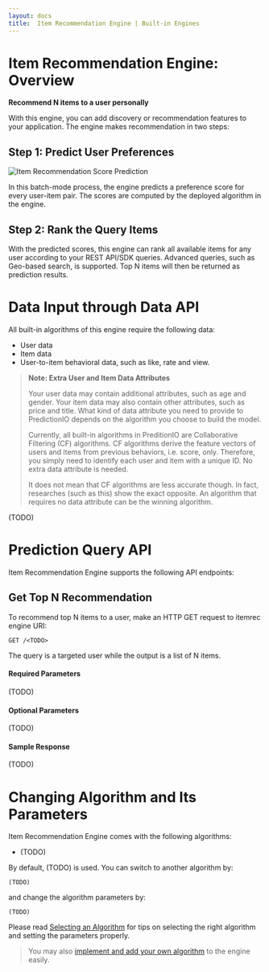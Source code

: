 ```yaml
---
layout: docs
title:  Item Recommendation Engine | Built-in Engines
---
```


# Item Recommendation Engine: Overview

**Recommend N items to a user personally**

With this engine, you can add discovery or recommendation features to your application. The engine makes recommendation in two steps:

## Step 1: Predict User Preferences

![Item Recommendation Score Prediction](/images/engine-itemrec-prediction.png)

In this batch-mode process, the engine predicts a preference score for every user-item pair. The scores are computed by the deployed algorithm in the engine.

## Step 2: Rank the Query Items

With the predicted scores, this engine can rank all available items for any user according to your REST API/SDK queries. Advanced queries, such as Geo-based search, is supported. Top N items will then be returned as prediction results.


# Data Input through Data API

All built-in algorithms of this engine require the following data:

* User data
* Item data
* User-to-item behavioral data, such as like, rate and view.

> **Note: Extra User and Item Data Attributes**
> 
> Your user data may contain additional attributes, such as age and gender. Your item data may also contain other attributes, such as price and title. What kind of data attribute you need to provide to PredictionIO depends on the algorithm you choose to build the model.
>
> Currently, all built-in algorithms in PreditionIO are Collaborative Filtering (CF) algorithms. CF algorithms derive the feature vectors of users and items from previous behaviors, i.e. score, only. Therefore, you simply need to identify each user and item with a unique ID. No extra data attribute is needed.
> 
> It does not mean that CF algorithms are less accurate though. In fact, researches (such as this) show the exact opposite. An algorithm that requires no data attribute can be the winning algorithm.

(TODO)

# Prediction Query API

Item Recommendation Engine supports the following API endpoints:

## Get Top N Recommendation

To recommend top N items to a user, make an HTTP GET request to itemrec engine URI:

```
GET /<TODO>
```

The query is a targeted user while the output is a list of N items.

#### Required Parameters

(TODO)

#### Optional Parameters

(TODO)

#### Sample Response

(TODO)

# Changing Algorithm and Its Parameters

Item Recommendation Engine comes with the following algorithms:

* (TODO)

By default, (TODO) is used. You can switch to another algorithm by:

```
(TODO)
```

and change the algorithm parameters by:

```
(TODO)
```

Please read [Selecting an Algorithm](/cookbook/choosingalgorithms.html) for tips on selecting the right algorithm and setting the parameters properly.

> You may also [implement and add your own algorithm](/cookbook/addalgorithm.html) to the engine easily.
